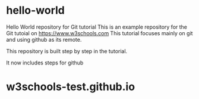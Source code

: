 # hello-world

Hello World repository for Git tutorial
This is an example repository for the Git tutoial on https://www.w3schools.com
This tutorial focuses mainly on git and using github as its remote.

This repository is built step by step in the tutorial.

It now includes steps for github
# w3schools-test.github.io
